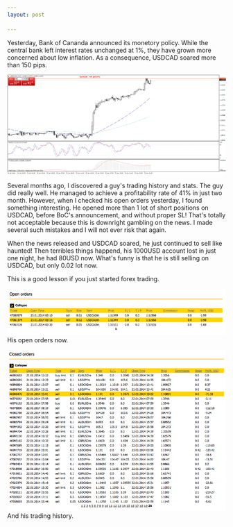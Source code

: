 ```yaml
---
layout: post

---
```


Yesterday, Bank of Cananda announced its monetory policy. While the central bank left interest rates unchanged at 1%, they have grown more concerned about low inflation. As a consequence, USDCAD soared more than 150 pips.

![USDCAD Soared after BoC Announcement](/images/2014/usdcadmm15.png)

Several months ago, I discovered a guy's trading history and stats. The guy did really well. He managed to achieve a profitability rate of 41% in just two month. However, when I checked his open orders yesterday, I found something interesting. He opened more than 1 lot of short positions on USDCAD, before BoC's announcement, and without proper SL! That's totally not acceptable because this is downright gambling on the news. I made several such mistakes and I will not ever risk that again.

When the news released and USDCAD soared, he just continued to sell like haunted! Then terribles things happend, his 1000USD account lost in just one night, he had 80USD now. What's funny is that he is still selling on USDCAD, but only 0.02 lot now.

This is a good lesson if you just started forex trading.

![](/images/2014/screen1.png)
His open orders now.

![USDCAD Soared after BoC Announcement](/images/2014/screen2.png)
And his trading history.
